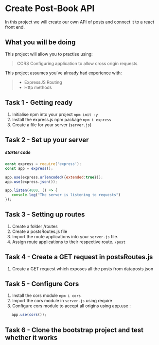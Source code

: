 # Create Post-Book API 

In this project we will create our own API of posts and connect it to a react front end. 

## What you will be doing

This project will allow you to practise using:

> CORS 
> Configuring application to allow cross origin requests. 


This project assumes you've already had experience with:

> - ExpressJS Routing
> - Http methods


## Task 1 - Getting ready

1. Initialise npm into your project
   `npm init -y`
2. Install the express.js npm package
   `npm i express`
3. Create a file for your server (`server.js`)


## Task 2 - Set up your server

##### starter code
```javascript
const express = require('express');
const app = express();

app.use(express.urlencoded({extended:true}));
app.use(express.json());

app.listen(4000, () => {
   console.log("The server is listening to requests") 
});
```

## Task 3 - Setting up routes 

  1. Create a folder /routes 
  2. Create a postsRoutes.js file 
  3. Import the route applications into your `server.js` file.
  4. Assign route applications to their respective route. `/post`


## Task 4 - Create a GET request in postsRoutes.js
  1. Create a GET request which exposes all the posts from dataposts.json

## Task 5 - Configure Cors
 1. Install the cors module
    `npm i cors`
 2. Import the cors module in `server.js` using require
 3. Configure cors module to accept all origins using app.use : 
   ```javascript
      app.use(cors());
   ```

## Task 6 - Clone the bootstrap project and test whether it works 









